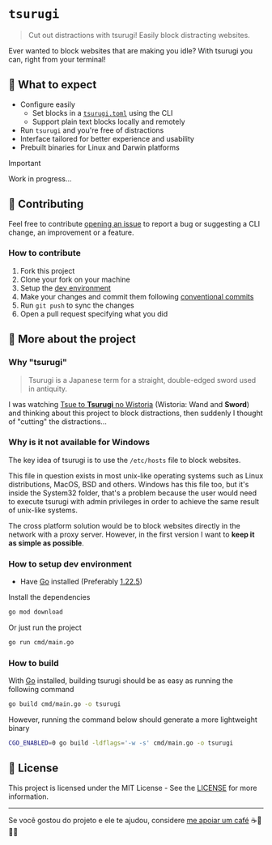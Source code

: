 # `tsurugi`

> Cut out distractions with tsurugi! Easily block distracting websites.

Ever wanted to block websites that are making you idle? With tsurugi you can, right from your terminal!

## 👀 What to expect

- Configure easily
  - Set blocks in a [`tsurugi.toml`](https://toml.io/en/) using the CLI
  - Support plain text blocks locally and remotely
- Run `tsurugi` and you're free of distractions
- Interface tailored for better experience and usability
- Prebuilt binaries for Linux and Darwin platforms

> [!IMPORTANT]
> Work in progress...

## 💖 Contributing

Feel free to contribute [opening an issue](https://github.com/kauefraga/tsurugi/issues/new) to report a bug or suggesting a CLI change, an improvement or a feature.

### How to contribute

1. Fork this project
2. Clone your fork on your machine
3. Setup the [dev environment](#how-to-setup-dev-environment)
4. Make your changes and commit them following [conventional commits](https://www.conventionalcommits.org/en/v1.0.0/)
5. Run `git push` to sync the changes
6. Open a pull request specifying what you did

## 🔎 More about the project

### Why "tsurugi"

> Tsurugi is a Japanese term for a straight, double-edged sword used in antiquity.

I was watching [Tsue to **Tsurugi** no Wistoria](https://myanimelist.net/anime/58059/Tsue_to_Tsurugi_no_Wistoria) (Wistoria: Wand and **Sword**) and thinking about this project to block distractions, then suddenly I thought of "cutting" the distractions...

### Why is it not available for Windows

The key idea of tsurugi is to use the `/etc/hosts` file to block websites.

This file in question exists in most unix-like operating systems such as Linux distributions, MacOS, BSD and others. Windows has this file too, but it's inside the System32 folder, that's a problem because the user would need to execute tsurugi with admin privileges in order to achieve the same result of unix-like systems.

The cross platform solution would be to block websites directly in the network with a proxy server. However, in the first version I want to **keep it as simple as possible**.

### How to setup dev environment

- Have [Go](https://go.dev/) installed (Preferably [1.22.5](go.mod))

Install the dependencies

```sh
go mod download
```

Or just run the project

```sh
go run cmd/main.go
```

### How to build

With [Go](https://go.dev/) installed, building tsurugi should be as easy as running the following command

```sh
go build cmd/main.go -o tsurugi
```

However, running the command below should generate a more lightweight binary

```sh
CGO_ENABLED=0 go build -ldflags='-w -s' cmd/main.go -o tsurugi
```

## 📝 License

This project is licensed under the MIT License - See the [LICENSE](https://github.com/kauefraga/tsurugi/blob/main/LICENSE) for more information.

---

Se você gostou do projeto e ele te ajudou, considere [me apoiar um café](https://www.pixme.bio/kauefraga) ☕💙🇧🇷
